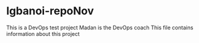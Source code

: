 # Igbanoi-repoNov
This is a DevOps test project
Madan is the DevOps coach 
This file contains information about this project
